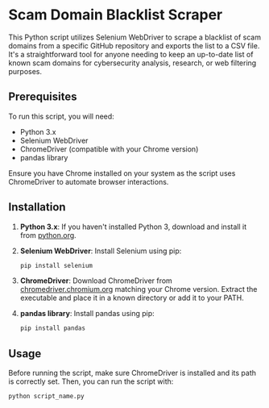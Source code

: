 # Scam Domain Blacklist Scraper

This Python script utilizes Selenium WebDriver to scrape a blacklist of scam domains from a specific GitHub repository and exports the list to a CSV file. It's a straightforward tool for anyone needing to keep an up-to-date list of known scam domains for cybersecurity analysis, research, or web filtering purposes.

## Prerequisites

To run this script, you will need:

- Python 3.x
- Selenium WebDriver
- ChromeDriver (compatible with your Chrome version)
- pandas library

Ensure you have Chrome installed on your system as the script uses ChromeDriver to automate browser interactions.

## Installation

1. **Python 3.x**: If you haven't installed Python 3, download and install it from [python.org](https://www.python.org/downloads/).

2. **Selenium WebDriver**: Install Selenium using pip:

    ```bash
    pip install selenium
    ```

3. **ChromeDriver**: Download ChromeDriver from [chromedriver.chromium.org](https://chromedriver.chromium.org/downloads) matching your Chrome version. Extract the executable and place it in a known directory or add it to your PATH.

4. **pandas library**: Install pandas using pip:

    ```bash
    pip install pandas
    ```

## Usage

Before running the script, make sure ChromeDriver is installed and its path is correctly set. Then, you can run the script with:

```bash
python script_name.py

